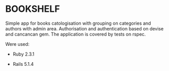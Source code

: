 # BOOKSHELF

Simple app for books catologisation with grouping on categories and authors with admin area. Authorisation and authentication based on devise and cancancan gem. The application is covered by tests on rspec.

Were used:

* Ruby 2.3.1

* Rails 5.1.4